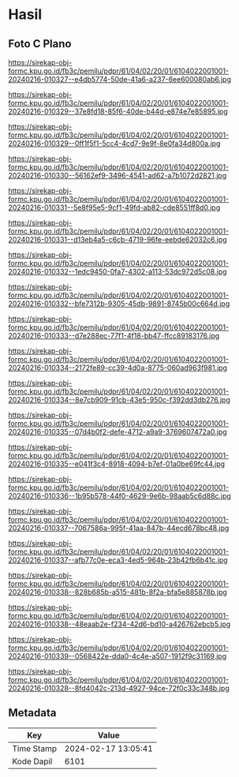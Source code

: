 # Hasil

## Foto C Plano

https://sirekap-obj-formc.kpu.go.id/fb3c/pemilu/pdpr/61/04/02/20/01/6104022001001-20240216-010327--e4db5774-50de-41a6-a237-6ee600080ab6.jpg

https://sirekap-obj-formc.kpu.go.id/fb3c/pemilu/pdpr/61/04/02/20/01/6104022001001-20240216-010329--37e8fd18-85f6-40de-b44d-e874e7e85895.jpg

https://sirekap-obj-formc.kpu.go.id/fb3c/pemilu/pdpr/61/04/02/20/01/6104022001001-20240216-010329--0ff1f5f1-5cc4-4cd7-9e9f-8e0fa34d800a.jpg

https://sirekap-obj-formc.kpu.go.id/fb3c/pemilu/pdpr/61/04/02/20/01/6104022001001-20240216-010330--56162ef9-3496-4541-ad62-a7b1072d2821.jpg

https://sirekap-obj-formc.kpu.go.id/fb3c/pemilu/pdpr/61/04/02/20/01/6104022001001-20240216-010331--5e8f95e5-9cf1-49fd-ab82-cde8551ff8d0.jpg

https://sirekap-obj-formc.kpu.go.id/fb3c/pemilu/pdpr/61/04/02/20/01/6104022001001-20240216-010331--d13eb4a5-c6cb-4719-96fe-eebde62032c6.jpg

https://sirekap-obj-formc.kpu.go.id/fb3c/pemilu/pdpr/61/04/02/20/01/6104022001001-20240216-010332--1edc9450-0fa7-4302-a113-53dc972d5c08.jpg

https://sirekap-obj-formc.kpu.go.id/fb3c/pemilu/pdpr/61/04/02/20/01/6104022001001-20240216-010332--bfe7312b-9305-45db-9891-8745b00c664d.jpg

https://sirekap-obj-formc.kpu.go.id/fb3c/pemilu/pdpr/61/04/02/20/01/6104022001001-20240216-010333--d7e288ec-77f1-4f18-bb47-ffcc89183176.jpg

https://sirekap-obj-formc.kpu.go.id/fb3c/pemilu/pdpr/61/04/02/20/01/6104022001001-20240216-010334--2172fe89-cc39-4d0a-8775-060ad963f981.jpg

https://sirekap-obj-formc.kpu.go.id/fb3c/pemilu/pdpr/61/04/02/20/01/6104022001001-20240216-010334--8e7cb909-91cb-43e5-950c-f392dd3db276.jpg

https://sirekap-obj-formc.kpu.go.id/fb3c/pemilu/pdpr/61/04/02/20/01/6104022001001-20240216-010335--07d4b0f2-defe-4712-a9a9-3769607472a0.jpg

https://sirekap-obj-formc.kpu.go.id/fb3c/pemilu/pdpr/61/04/02/20/01/6104022001001-20240216-010335--e041f3c4-8918-4094-b7ef-01a0be69fc44.jpg

https://sirekap-obj-formc.kpu.go.id/fb3c/pemilu/pdpr/61/04/02/20/01/6104022001001-20240216-010336--1b95b578-44f0-4629-9e6b-98aab5c6d88c.jpg

https://sirekap-obj-formc.kpu.go.id/fb3c/pemilu/pdpr/61/04/02/20/01/6104022001001-20240216-010337--7067586a-995f-41aa-847b-44ecd678bc48.jpg

https://sirekap-obj-formc.kpu.go.id/fb3c/pemilu/pdpr/61/04/02/20/01/6104022001001-20240216-010337--afb77c0e-eca3-4ed5-964b-23b42fb6b41c.jpg

https://sirekap-obj-formc.kpu.go.id/fb3c/pemilu/pdpr/61/04/02/20/01/6104022001001-20240216-010338--828b685b-a515-481b-8f2a-bfa5e885878b.jpg

https://sirekap-obj-formc.kpu.go.id/fb3c/pemilu/pdpr/61/04/02/20/01/6104022001001-20240216-010338--48eaab2e-f234-42d6-bd10-a426762ebcb5.jpg

https://sirekap-obj-formc.kpu.go.id/fb3c/pemilu/pdpr/61/04/02/20/01/6104022001001-20240216-010339--0568422e-dda0-4c4e-a507-1912f9c31169.jpg

https://sirekap-obj-formc.kpu.go.id/fb3c/pemilu/pdpr/61/04/02/20/01/6104022001001-20240216-010328--8fd4042c-213d-4927-94ce-72f0c33c348b.jpg


## Metadata

| Key        | Value               |
| ---------- | ------------------- |
| Time Stamp | 2024-02-17 13:05:41 |
| Kode Dapil | 6101                |



